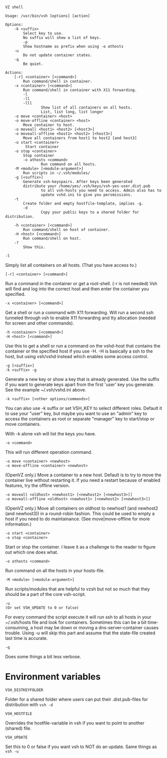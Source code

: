 ```
VZ shell

Usage: /usr/bin/vsh [options] [action]

Options:
	-k <suffix>
		Select key to use.
		No suffix will show a list of keys.
        -p
		Show hostname as prefix when using -o athosts
	-u
		Do not update container states.
	-q
		Be quiet.

Actions:
	[-r] <container> [<command>]
		Run command/shell in container.
	-x <container> [<command>]
		Run command/shell in container with X11 forwarding.
        -l
        -ll
        -lll
                Show list of all containers on all hosts.
                List, list long, list longer
	-o move <container> <host>
	-o move-offline <container> <host>
		Move container to host.
	-o moveall <host1> <host2> [<host3>]
	-o moveall-offline <host1> <host2> [<host3>]
		Move all containers from host1 to host2 [and host3]
	-o start <container>
		 Start container
	-o stop <container>
		Stop container
        -o athosts <command>
                Run command on all hosts.
	-M <module> [<module-argument>]
		Run scripts in ~/.vsh/modules/
	-g [<suffix>]
		Generate ssh-keyspairs. After keys been generated
		distribute your /home/yes/.vsh/keys/vsh-yes-user.dist.pub
                to all vsh-hosts you need to access. Admin also has to
                update vshd.ini to give you persmissions.
	-t
		Create folder and empty hostfile-template, implies -g.
        -d
                Copy your public keys to a shared folder for distribution.

	-h <container> [<command>]
		Run command/shell on host of container.
	-H <host> [<command>]
		Run command/shell on host.
	-?
		Show this.
```

    -l

Simply list all containers on all hosts. (That you have access to.)

    [-r] <container> [<command>]

Run a command in the container or get a root-shell. (-r is not needed) Vsh will find and log into the correct host and then enter the container you specified.

    -x <container> [<command>]

Get a shell or run a command with X11 forwarding. Will run a second ssh tunneled through vsh to enable X11 forwarding and tty allocation (needed for screen and other commands).

    -h <container> [<command>]
    -H <host> [<command>]

Use this to get a shell or run a command on the vshd-host that contains the container or the specified host if you use -H. -H is basically a ssh to the host, but using vsh/vshd instead which enables some access control.

    -g [<suffix>]
    -k <suffix> -g

Generate a new key or show a key that is already generated. Use the suffix if you want to generate keys apart from the first 'user' key you generate. See the example ~/.vsh/vshd.ini above.

    -k <suffix> [<other options/commands>]
    
You can also use -k suffix or set VSH_KEY to select different roles. Default it to use your "user" key, but maybe you want to use an "admin" key to access the containers as root or separate "manager" key to start/stop or move containers.

With -k alone vsh will list the keys you have.

    -o <command>

This will run different operation command.

    -o move <container> <newhost>
    -o move-offline <container> <newhost>

(OpenVZ only.)
Move a container to a new host. Default is to try to move the container live without restarting it. If you need a restart because of enabled features, try the offline version.

    -o moveall <oldhost> <newhost1> [<newhost2> [<newhost3>]]
    -o moveall-offline <oldhost> <newhost1> [<newhost2> [<newhost3>]]

(OpenVZ only.)
Move all containers on oldhost to newhost1 (and newhost2 (and newhost3)) in a round-robin fashion. This could be used to empty a host if you need to do maintainance. (See move|move-offline for more information.)

    -o start <container>
    -o stop <container>

Start or stop the container. I leave it as a challenge to the reader to figure out which one does what.

    -o athosts <command>

Run command on all the hosts in your hosts-file. 

    -M <module> [<module-argument>]

Run scripts/modules that are helpful to vzsh but not so much that they should be a part of the core vsh-script.

    -u
    (Or set VSH_UPDATE to 0 or false)

For every command the script execute it will run ssh to all hosts in your ~/.vsh/hosts file and look for containers. Sometimes this can be a bit time-consuming, a host may be down or moving a dns-server-container causes trouble. Using -u will skip this part and assume that the state-file created last time is accurate.

    -q

Does some things a bit less verbose.

# Environment variables #

`VSH_DISTKEYFOLDER`

Folder for a shared folder where users can put their .dist.pub-files for distribution with `vsh -d`

`VSH_HOSTFILE`

Overrides the hostfile-variable in vsh if you want to point to another (shared) file.

`VSH_UPDATE`

Set this to 0 or false if you want vsh to NOT do an update. Same things as `vsh -u`

